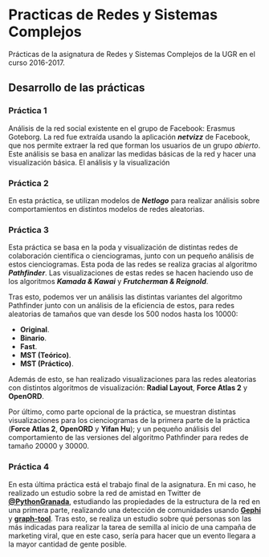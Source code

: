 # Practicas de Redes y Sistemas Complejos
Prácticas de la asignatura de Redes y Sistemas Complejos de la UGR en el curso 2016-2017.

## Desarrollo de las prácticas

### Práctica 1

Análisis de la red social existente en el grupo de Facebook: Erasmus Goteborg. La red fue extraída usando la aplicación ___netvizz___ de Facebook, que nos permite extraer la red que forman los usuarios de un grupo _abierto_. Este análisis se basa en analizar las medidas básicas de la red y hacer una visualización básica. El análisis y la visualización 

### Práctica 2

En esta práctica, se utilizan modelos de ___Netlogo___ para realizar análisis sobre comportamientos en distintos modelos de redes aleatorias. 

### Práctica 3

Esta práctica se basa en la poda y visualización de distintas redes de colaboración científica o cienciogramas, junto con un pequeño análisis de estos cienciogramas. Esta poda de las redes se realiza gracias al algoritmo ___Pathfinder___. Las visualizaciones de estas redes se hacen haciendo uso de los algoritmos ___Kamada & Kawai___ y ___Frutcherman & Reignold___. 

Tras esto, podemos ver un análisis las distintas variantes del algoritmo Pathfinder junto con un análisis de la eficiencia de estos, para redes aleatorias de tamaños que van desde los 500 nodos hasta los 10000:

* __Original__.
* __Binario__.
* __Fast__.
* __MST (Teórico)__.
* __MST (Práctico)__.

Además de esto, se han realizado visualizaciones para las redes aleatorias con distintos algoritmos de visualización: __Radial Layout__, __Force Atlas 2__ y __OpenORD__.

Por último, como parte opcional de la práctica, se muestran distintas visualizaciones para los cienciogramas de la primera parte de la práctica (__Force Atlas 2__, __OpenORD__ y __Yifan Hu__); y un pequeño análisis del comportamiento de las versiones del algoritmo Pathfinder para redes de tamaño 20000 y 30000.

### Práctica 4

En esta última práctica está el trabajo final de la asignatura. En mi caso, he realizado un estudio sobre la red de amistad en Twitter de [__@PythonGranada__](https://github.com/PythonGranada), estudiando las propiedades de la estructura de la red en una primera parte, realizando una detección de comunidades usando [__Gephi__](https://github.com/gephi/gephi) y [__graph-tool__](https://github.com/count0/graph-tool). Tras esto, se realiza un estudio sobre qué personas son las más indicadas para realizar la tarea de semilla al inicio de una campaña de marketing viral, que en este caso, sería para hacer que un evento llegara a la mayor cantidad de gente posible.
